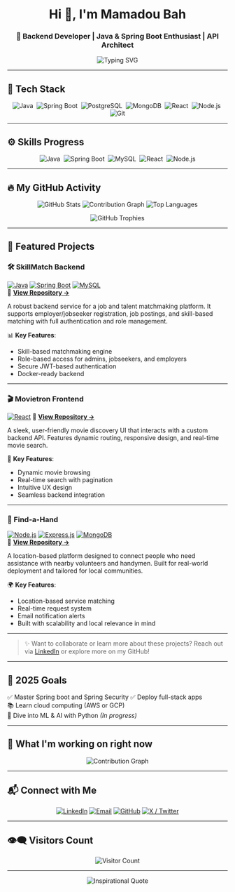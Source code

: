 <!-- README.md -->

<h1 align="center">Hi 👋, I'm Mamadou Bah</h1>
<h3 align="center">🚀 Backend Developer | Java & Spring Boot Enthusiast | API Architect</h3>

<p align="center">
  <img src="https://readme-typing-svg.herokuapp.com?font=Fira+Code&weight=600&size=24&pause=1000&color=00B96F&center=true&vCenter=true&width=500&lines=Spring+Boot+%2F+Java+Backend+Engineer;Real-world+Problem+Solver+%F0%9F%94%A5;Security+%7C+Scalability+%7C+Clean+Architecture;React+when+needed+%7C+Backend+by+choice;Building+for+Gambia+%26+the+world" alt="Typing SVG" />
</p>

---

## 🚀 Tech Stack
<p align="center">
  <img alt="Java" src="https://img.shields.io/badge/Java-ED8B00?style=flat&logo=java&logoColor=white" />&nbsp;
  <img alt="Spring Boot" src="https://img.shields.io/badge/SpringBoot-6DB33F?style=flat&logo=springboot&logoColor=white" />&nbsp;
  <img alt="PostgreSQL" src="https://img.shields.io/badge/PostgreSQL-316192?style=flat&logo=postgresql&logoColor=white" />&nbsp;
  <img alt="MongoDB" src="https://img.shields.io/badge/MongoDB-47A248?style=flat&logo=mongodb&logoColor=white" />&nbsp;
  <img alt="React" src="https://img.shields.io/badge/React-20232A?style=flat&logo=react&logoColor=61DAFB" />&nbsp;
  <img alt="Node.js" src="https://img.shields.io/badge/Node.js-339933?style=flat&logo=node.js&logoColor=white" />&nbsp;
  <img alt="Git" src="https://img.shields.io/badge/Git-F05032?style=flat&logo=git&logoColor=white" />
</p>

---

## ⚙️ Skills Progress

<p align="center">
  <img alt="Java" src="https://img.shields.io/badge/Java-85%25-brightgreen" />&nbsp;
  <img alt="Spring Boot" src="https://img.shields.io/badge/SpringBoot-80%25-brightgreen" />&nbsp;
  <img alt="MySQL" src="https://img.shields.io/badge/MySQL-75%25-yellow" />&nbsp;
  <img alt="React" src="https://img.shields.io/badge/React-60%25-yellow" />&nbsp;
  <img alt="Node.js" src="https://img.shields.io/badge/Node.js-65%25-orange" />
</p>

---

## 🔥 My GitHub Activity

<p align="center">
  <img src="https://github-readme-stats.vercel.app/api?username=Mamadou8bah&show_icons=true&theme=react&hide_border=true" alt="GitHub Stats" />
  <img src="https://github-readme-activity-graph.vercel.app/graph?username=Mamadou8bah&theme=react-dark&area=true&hide_border=true" alt="Contribution Graph" />
  <img src="https://github-readme-stats.vercel.app/api/top-langs/?username=Mamadou8bah&layout=compact&langs_count=8&theme=react&hide_border=true" alt="Top Languages" />
</p>

<p align="center">
  <img src="https://github-profile-trophy.vercel.app/?username=Mamadou8bah&theme=react&row=1&column=5" alt="GitHub Trophies" />
</p>

---

## 💼 Featured Projects

### 🛠️ SkillMatch Backend  
[![Java](https://img.shields.io/badge/Java-ED8B00?style=flat&logo=openjdk&logoColor=white)](https://www.java.com/) 
[![Spring Boot](https://img.shields.io/badge/Spring_Boot-6DB33F?style=flat&logo=spring-boot&logoColor=white)](https://spring.io/projects/spring-boot) 
[![MySQL](https://img.shields.io/badge/MySQL-4479A1?style=flat&logo=mysql&logoColor=white)](https://www.mysql.com/)  
🔗 **[View Repository →](https://github.com/Mamadou8bah/SkillMatch-Backend)**  

A robust backend service for a job and talent matchmaking platform. It supports employer/jobseeker registration, job postings, and skill-based matching with full authentication and role management.


📊 **Key Features**:
- Skill-based matchmaking engine
- Role-based access for admins, jobseekers, and employers
- Secure JWT-based authentication
- Docker-ready backend

---

### 🎬 Movietron Frontend  
[![React](https://img.shields.io/badge/React-20232A?style=flat&logo=react&logoColor=61DAFB)](https://reactjs.org/) 
🔗 **[View Repository →](https://github.com/Mamadou8bah/Movietron-frontend)**  

A sleek, user-friendly movie discovery UI that interacts with a custom backend API. Features dynamic routing, responsive design, and real-time movie search.


🎥 **Key Features**:
- Dynamic movie browsing
- Real-time search with pagination
- Intuitive UX design 
- Seamless backend integration

---

### 🤝 Find-a-Hand  
[![Node.js](https://img.shields.io/badge/Node.js-339933?style=flat&logo=node.js&logoColor=white)](https://nodejs.org/) 
[![Express.js](https://img.shields.io/badge/Express.js-000000?style=flat&logo=express&logoColor=white)](https://expressjs.com/) 
[![MongoDB](https://img.shields.io/badge/MongoDB-4EA94B?style=flat&logo=mongodb&logoColor=white)](https://www.mongodb.com/)  
🔗 **[View Repository →](https://github.com/Mamadou8bah/Find-a-Hand)**  

A location-based platform designed to connect people who need assistance with nearby volunteers and handymen. Built for real-world deployment and tailored for local communities.



🌍 **Key Features**:
- Location-based service matching
- Real-time request system
- Email notification alerts
- Built with scalability and local relevance in mind

---

> ✨ Want to collaborate or learn more about these projects? Reach out via [LinkedIn](https://www.linkedin.com/in/mamadou-bah-821543249/) or explore more on my GitHub!


---

## 🎯 2025 Goals

✅ Master Spring boot and Spring Security
✅ Deploy full-stack apps  
📚 Learn cloud computing (AWS or GCP)  
🧠 Dive into ML & AI with Python *(In progress)*  


---

## 🚧 What I'm working on right now

<p align="center">
  <img src="https://github-readme-activity-graph.vercel.app/graph?username=Mamadou8bah&theme=react-dark&area=true&hide_border=true" alt="Contribution Graph" />
</p>

---

## 📬 Connect with Me

<p align="center">
  <a href="https://www.linkedin.com/in/mamadou-bah-821543249/" target="_blank" title="LinkedIn"><img src="https://img.shields.io/badge/LinkedIn-blue?style=for-the-badge&logo=linkedin" alt="LinkedIn" /></a>
  <a href="mailto:mbah18791@email.com" title="Email"><img src="https://img.shields.io/badge/email-D14836?style=for-the-badge&logo=gmail&logoColor=white" alt="Email" /></a>
  <a href="https://github.com/Mamadou8bah" target="_blank" title="GitHub"><img src="https://img.shields.io/badge/GitHub-100000?style=for-the-badge&logo=github&logoColor=white" alt="GitHub" /></a>
   <a href="https://x.com/MrMamadouBah?t=8bt8djr0e0Qzsw0sLmAlRw&s=09" target="_blank" title="X / Twitter"><img src="https://img.shields.io/badge/X-1DA1F2?style=for-the-badge&logo=x&logoColor=white" alt="X / Twitter" /></a>
</p>

---

## 👁‍🗨 Visitors Count

<p align="center">
  <img src="https://visitor-badge.laobi.icu/badge?page_id=Mamadou8bah.Mamadou8bah" alt="Visitor Count" />
</p>

---

<p align="center">
  <img src="https://quotes-github-readme.vercel.app/api?type=horizontal&theme=dark" alt="Inspirational Quote" />
</p>
